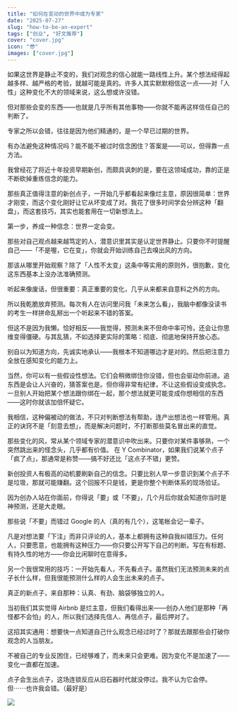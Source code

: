 ```yaml
---
title: "如何在变动的世界中成为专家"
date: "2025-07-27"
slug: "how-to-be-an-expert"
tags: ["创业", "好文推荐"]
cover: "cover.jpg"
icon: "😎"
images: ["cover.jpg"]
---
```

如果这世界是静止不变的，我们对观念的信心就能一路线性上升。某个想法经得起越多样、越严格的考验，就越可能是真的。许多人其实默默相信这一点——对「人性」这种变化不大的领域来说，这么想或许没错。



但对那些会变的东西——也就是几乎所有其他事物——你就不能再这样信任自己的判断了。



专家之所以会错，往往是因为他们精通的，是一个早已过期的世界。



有办法避免这种情况吗？能不能不被过时信念困住？答案是——可以，但得靠一点方法。



我曾经花了将近十年投资早期新创，而颇具讽刺的是，要在这领域成功，靠的正是不断砍掉重练信念的能力。



那些真正值得注意的新创点子，一开始几乎都看起来像烂主意，原因很简单：世界才刚变，而这个变化刚好让它从坏变成了对。我花了很多时间学会分辨这种「翻盘」，而这套技巧，其实也能套用在一切新想法上。



第一步，养成一种信念：世界一定会变。



那些对自己观点越来越笃定的人，潜意识里其实是认定世界静止。只要你不时提醒自己——「不是喔，它在变」，你就会开始训练自己去嗅出风的方向。



那该从哪里开始观察？除了「人性不太变」这条中等实用的原则外，很抱歉，变化这东西基本上没办法准确预测。



听起来像废话，但很重要：真正重要的变化，几乎从来都来自意料之外的方向。



所以我乾脆放弃预测。每次有人在访问里问我「未来怎么看」，我脑中都像没读书的考生一样拼命乱掰出一个听起来不错的答案。



但这不是因为我懒。恰好相反——我觉得，预测未来不但命中率可怜，还会让你思维变得僵硬。与其乱猜，不如选择更实际的策略：彻底、彻底地保持开放心态。



别自以为知道方向，先诚实地承认——我根本不知道哪边才是对的。然后把注意力全放在感知变化的能力上。



当然，你可以有一些假设性想法。它们会稍微绑住你没错，但也会驱动你前进。追东西是会让人兴奋的，猜答案也是。但你得非常有纪律，不让这些假设变成执念。
一旦别人开始把某个想法跟你绑在一起，那个想法就更可能变成你想相信的东西——这时你就该加倍怀疑它。



我相信，这种偏被动的做法，不只对判断想法有帮助，连产出想法也一样管用。真正的诀窍不是「刻意去想」，而是解决问题时，不打断那些莫名冒出来的直觉。



那些变化的风，常从某个领域专家的潜意识中吹出来。只要你对某件事够熟，一个突然跳出来的怪念头，几乎都有价值。
在 Y Combinator，如果我们说某个点子「疯了点」，那通常是称赞——搞不好还比「这点子不错」更赞。



新创投资人有极高的动机要刷新自己的信念。只要比别人早一步意识到某个点子不是垃圾，那就可能赚翻。这个回报不只是钱，更是你整个判断体系的现场验证。



因为创办人站在你面前，你得说「要」或「不要」，几个月后你就会知道你当时是神预测，还是大走眼。



那些说「不要」而错过 Google 的人（真的有几个），这笔帐会记一辈子。



凡是对想法要「下注」而非只评论的人，基本上都拥有这种自我纠错压力。任何人，只要愿意，也能拥有这种压力——你只要公开写下自己的判断。写在有标题、有持久性的地方——你会比闲聊时在意得多。



另一个我很常用的技巧：一开始先看人，不先看点子。虽然我们无法预测未来的点子长什么样，但我很能预测什么样的人会生出未来的点子。



真正的新点子，来自那种：认真、有劲、脑袋够独立的人。



当初我们其实觉得 Airbnb 是烂主意，但我们看得出来——创办人他们是那种「再怪都不会怕」的人，所以我们选择先信人、再信点子，最后押对了。



这招其实通用：想要快一点知道自己什么观念已经过时了？那就去跟那些会打破你观念的人当朋友。



不被自己的专业反困住，已经够难了，而未来只会更难。因为变化不是加速了——变化一直都在加速。



点子会生出点子，这场连锁反应从旧石器时代就没停过。我不认为它会停。
但⋯⋯也许我会错。（最好是）




![](https://prod-files-secure.s3.us-west-2.amazonaws.com/112d0858-5090-4d34-a606-b75eb8d65fd2/46476355-9cf3-4e99-9b7a-3531bc426380/1000202064.png?X-Amz-Algorithm=AWS4-HMAC-SHA256&X-Amz-Content-Sha256=UNSIGNED-PAYLOAD&X-Amz-Credential=ASIAZI2LB4666K5HJE3C%2F20251005%2Fus-west-2%2Fs3%2Faws4_request&X-Amz-Date=20251005T041438Z&X-Amz-Expires=3600&X-Amz-Security-Token=IQoJb3JpZ2luX2VjEND%2F%2F%2F%2F%2F%2F%2F%2F%2F%2FwEaCXVzLXdlc3QtMiJIMEYCIQCGF5d6k4xaMAUrWltBMamPchh7rN9ZSIKEHeJNor9p9wIhAN5mmmghWaHeZ6DNdlDe7Bvubr3WGoauu8XiA%2FBUkYznKv8DCGkQABoMNjM3NDIzMTgzODA1IgztZJLXjJIzxWDlMbUq3ANpCdJhjLWPQ4GBWHMDBD7i8m%2FXpNoWAdAR5BCzq6dftWXfrKgMnThGiEW1FIvV1Yk9BdG1wsSfBNfBW53ZQAyyk6J6kdEjI%2FAQnTHSoPyADivI3G7k8oPzbMZ6ftPavN5vXdViEoVF1Vl0yYjJ9CR%2F9G1bi9zFN%2Bh1PlH%2F4DRRg4hUPwjsNe%2Fb3VwMb1xOFMXAhoC8LAh4UrBFByYwTFyNHNFJqfhQb6VECWGkWb9a%2FFwa9bV3gOxOm9LrTGABOzvjYC0SVrMSQ8O0Ey3OWDiw%2F9lxkzIvcEhUnKfkttF37etVRkyf2cQYPCW1T7c2QI8qYu7uIeGH%2B3U9EzZ4cBsNrlKpvTJIYB55oH%2FihDTtB9qYDZZpeAK%2FGqNjV9cayVqEk7zhuG53aGkrf%2F%2BodNi8E5iDzdmw6e9SpyZKl6y2KqOrE9SlObl0pH28a8Wq5wh7R9pb7SK7CuMrqBdFXgo%2F3D%2Fzg5S9V%2BFvAjReEXn0WfN9cAtAvM%2FPlz38%2B0KcO5d9Mt9bbP5pW4AL9260IsVRIrkyDfCzw65Gnvz%2B5n0VKcmTnfUJBbL1D39c2ccwCuMxUnTGX9pdzn%2BoViEn6AqkMEdSPVRyr25wwSOVZ4MtF0Ra0gYZ1BOwYYf4vzD84IbHBjqkAbKSgciZCMN0Y%2BuawlvD7ii7WLiz5LUvTrOMOTN8n3dK8id%2FkGQbYqVB4UGIVo3RLCLt1CKIG50WTFpQ%2BUWbtHupA%2BsEUoEWOE02T3iFDIp4IbYy76isWlYKr%2FCdbjl%2BD%2BIbnZ4k%2BjgHIJ3J%2BYjOiX1bOHcZK%2BQoYPPWdnFj0tuhfHCXmPNcU1YMKJ77kJGGR5P%2BvTqY%2Fqa3lQY1X%2Fa5kcNWW21L&X-Amz-Signature=f9ac52525ad8f1531ad99d165b7e43ce9685b399aa6cf4b5cf2039718b136e41&X-Amz-SignedHeaders=host&x-amz-checksum-mode=ENABLED&x-id=GetObject)

